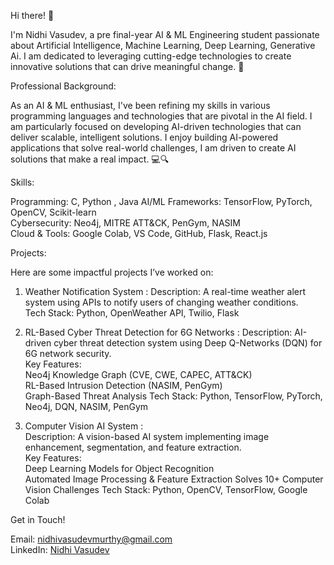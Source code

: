 Hi there! 👋  

I'm Nidhi Vasudev, a pre final-year AI & ML Engineering student passionate about Artificial Intelligence, Machine Learning, Deep Learning, Generative Ai. I am dedicated to leveraging cutting-edge technologies to create innovative solutions that can drive meaningful change. 🚀  



Professional Background:  

As an AI & ML enthusiast, I've been refining my skills in various programming languages and technologies that are pivotal in the AI field. I am particularly focused on developing AI-driven technologies that can deliver scalable, intelligent solutions. I enjoy building AI-powered applications that solve real-world challenges, I am driven to create AI solutions that make a real impact.  💻🔍  



Skills:  

 Programming: C, Python , Java
 AI/ML Frameworks: TensorFlow, PyTorch, OpenCV, Scikit-learn  
 Cybersecurity: Neo4j, MITRE ATT&CK, PenGym, NASIM  
 Cloud & Tools: Google Colab, VS Code, GitHub, Flask, React.js  



Projects:  

Here are some impactful projects I’ve worked on:

1. Weather Notification System : 
    Description: A real-time weather alert system using APIs to notify users of changing weather conditions.  
    Tech Stack: Python, OpenWeather API, Twilio, Flask  
 

2.  RL-Based Cyber Threat Detection for 6G Networks : 
     Description: AI-driven cyber threat detection system using Deep Q-Networks (DQN) for 6G network security.  
     Key Features:  
       Neo4j Knowledge Graph (CVE, CWE, CAPEC, ATT&CK)  
       RL-Based Intrusion Detection (NASIM, PenGym)  
       Graph-Based Threat Analysis
       Tech Stack: Python, TensorFlow, PyTorch, Neo4j, DQN, NASIM, PenGym  


3.  Computer Vision AI System :  
     Description: A vision-based AI system implementing image enhancement, segmentation, and feature extraction.  
     Key Features:  
       Deep Learning Models for Object Recognition  
       Automated Image Processing & Feature Extraction 
       Solves 10+ Computer Vision Challenges 
       Tech Stack: Python, OpenCV, TensorFlow, Google Colab  
 

 Get in Touch!  

  Email: [nidhivasudevmurthy@gmail.com](mailto:nidhivasudevmurthy@gmail.com)  
  LinkedIn: [Nidhi Vasudev](http://www.linkedin.com/in/nidhivasudev)  
